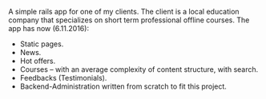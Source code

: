 A simple rails app for one of my clients. The client is a local education company that specializes on short term professional offline courses. The app has now (6.11.2016):
- Static pages.
- News.
- Hot offers.
- Courses – with an average complexity of content structure, with search.
- Feedbacks (Testimonials).
- Backend-Administration written from scratch to fit this project.


